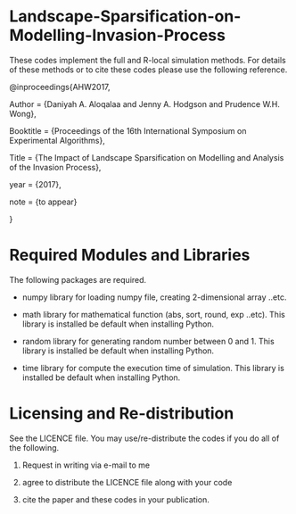 # Landscape-Sparsification-on-Modelling-Invasion-Process

These codes implement the full and R-local simulation methods. For details of these methods or to cite these codes please use the following reference.

@inproceedings{AHW2017,

Author = {Daniyah A. Aloqalaa and Jenny A. Hodgson and Prudence W.H. Wong},

Booktitle = {Proceedings of the 16th International Symposium on Experimental Algorithms},

Title = {The Impact of Landscape Sparsification on Modelling and Analysis of the Invasion Process},

year = {2017},

note = {to appear}

}
# Required Modules and Libraries
The following packages are required.
- numpy library for loading numpy file, creating 2-dimensional array ..etc.  

- math library for mathematical function (abs, sort, round, exp ..etc). This library is installed be default when installing Python.

- random library for generating random number between 0 and 1. This library is installed be default when installing Python.

- time library for compute the execution time of simulation. This library is installed be default when installing Python.
# Licensing and Re-distribution
See the LICENCE file. You may use/re-distribute the codes if you do all of the following.

1. Request in writing via e-mail to me

2. agree to distribute the LICENCE file along with your code

3. cite the paper and these codes in your publication.
